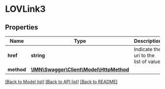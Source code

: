 # LOVLink3

## Properties
Name | Type | Description | Notes
------------ | ------------- | ------------- | -------------
**href** | **string** | Indicate the uri to the list of value | 
**method** | [**\IMN\Swagger\Client\Model\HttpMethod**](HttpMethod.md) |  | [optional] 

[[Back to Model list]](../README.md#documentation-for-models) [[Back to API list]](../README.md#documentation-for-api-endpoints) [[Back to README]](../README.md)


